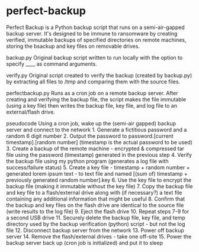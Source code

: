 # perfect-backup
Perfect Backup is a Python backup script that runs on a semi-air-gapped backup server. It's designed to be immune to ransomware by creating verified, immutable backups of specified directories on remote machines, storing the bsackup and key files on removable drives.

backup.py
Original backup script written to run locally with the option to specify ____ as command arguments.

verify.py
Original script created to verify the backup (created by backup.py) by extracting all files to /tmp and comparing them with the source files.

perfectbackup.py
Runs as a cron job on a remote backup server. After creating and verifying the backup file, the script makes the file immutable (using a key file) then writes the backup file, key file, and log file to an external/flash drive.

pseudocode
Using a cron job, wake up the (semi-air gapped) backup server and connect to the network
	1. Generate a fictitious password and a random 6 digit number
	2. Output the password to password.[current timestamp].[random number] (timestamp is the actual password to be used)
	3. Create a backup of the remote machine - encrypted & compressed tar file using the password (timestamp) generated in the previous step
	4. Verify the backup file using my python program (generates a log file with success/failure status)
	5. Create a key file - timestamp + random number + generated lorem ipsum text - to text file and named [(sum of) timestamp + previously generated random number].key
	6. Use the key file to encrypt the backup file (making it immutable without the key file)
	7. Copy the backup file and key file to a flash/external drive along with (if necessary?) a text file containing any additional information that might be useful
	8. Confirm that the backup and key files on the flash drive are identical to the source file (write results to the log file)
	9. Eject the flash drive
	10. Repeat steps 7-9 for a second USB drive
	11. Securely delete the backup file, key file, and temp directory used by the backup verification (python) script - but not the log file
	12. Disconnect backup server from the network
	13. Power off backup server
	14. Remove the flash/external drives - take one off-site
	15. Power the backup server back up (cron job is initialized) and put it to sleep
